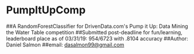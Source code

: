 # PumpItUpComp
##A RandomForestClassifier for DrivenData.com's Pump it Up: Data Mining the Water Table competition
##Submitted post-deadline for fun/learning, leaderboard place as of 03/31/19: 954/6723 with .8104 accuracy
##Author: Daniel Salmon
##email: dasalmon99@gmail.com
